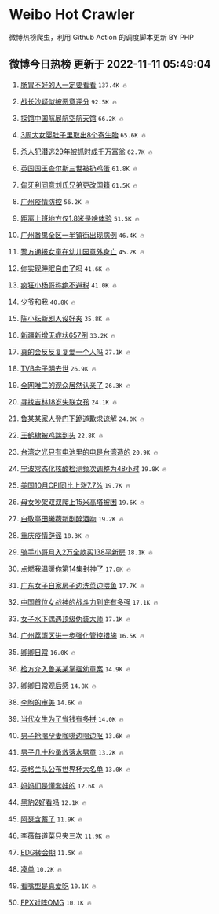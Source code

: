 # Weibo Hot Crawler 



微博热榜爬虫，利用 Github Action 的调度脚本更新 BY PHP 


## 微博今日热榜 更新于 2022-11-11 05:49:04 
1. [肠胃不好的人一定要看看](https://s.weibo.com/weibo?q=%23%E8%82%A0%E8%83%83%E4%B8%8D%E5%A5%BD%E7%9A%84%E4%BA%BA%E4%B8%80%E5%AE%9A%E8%A6%81%E7%9C%8B%E7%9C%8B%23&t=31&band_rank=1&Refer=top) `137.4K 🔥` 

1. [战长沙疑似被恶意评分](https://s.weibo.com/weibo?q=%23%E6%88%98%E9%95%BF%E6%B2%99%E7%96%91%E4%BC%BC%E8%A2%AB%E6%81%B6%E6%84%8F%E8%AF%84%E5%88%86%23&t=31&band_rank=2&Refer=top) `92.5K 🔥` 

1. [探馆中国航展航空航天馆](https://s.weibo.com/weibo?q=%23%E6%8E%A2%E9%A6%86%E4%B8%AD%E5%9B%BD%E8%88%AA%E5%B1%95%E8%88%AA%E7%A9%BA%E8%88%AA%E5%A4%A9%E9%A6%86%23&t=31&band_rank=3&Refer=top) `66.2K 🔥` 

1. [3周大女婴肚子里取出8个寄生胎](https://s.weibo.com/weibo?q=%233%E5%91%A8%E5%A4%A7%E5%A5%B3%E5%A9%B4%E8%82%9A%E5%AD%90%E9%87%8C%E5%8F%96%E5%87%BA8%E4%B8%AA%E5%AF%84%E7%94%9F%E8%83%8E%23&t=31&band_rank=4&Refer=top) `65.6K 🔥` 

1. [杀人犯潜逃29年被抓时成千万富翁](https://s.weibo.com/weibo?q=%23%E6%9D%80%E4%BA%BA%E7%8A%AF%E6%BD%9C%E9%80%8329%E5%B9%B4%E8%A2%AB%E6%8A%93%E6%97%B6%E6%88%90%E5%8D%83%E4%B8%87%E5%AF%8C%E7%BF%81%23&t=31&band_rank=5&Refer=top) `62.7K 🔥` 

1. [英国国王查尔斯三世被扔鸡蛋](https://s.weibo.com/weibo?q=%23%E8%8B%B1%E5%9B%BD%E5%9B%BD%E7%8E%8B%E6%9F%A5%E5%B0%94%E6%96%AF%E4%B8%89%E4%B8%96%E8%A2%AB%E6%89%94%E9%B8%A1%E8%9B%8B%23&t=31&band_rank=6&Refer=top) `61.8K 🔥` 

1. [匈牙利同意刘氏兄弟更改国籍](https://s.weibo.com/weibo?q=%23%E5%8C%88%E7%89%99%E5%88%A9%E5%90%8C%E6%84%8F%E5%88%98%E6%B0%8F%E5%85%84%E5%BC%9F%E6%9B%B4%E6%94%B9%E5%9B%BD%E7%B1%8D%23&t=31&band_rank=7&Refer=top) `61.5K 🔥` 

1. [广州疫情防控](https://s.weibo.com/weibo?q=%23%E5%B9%BF%E5%B7%9E%E7%96%AB%E6%83%85%E9%98%B2%E6%8E%A7%23&t=31&band_rank=8&Refer=top) `56.2K 🔥` 

1. [距离上班地方仅1.8米是啥体验](https://s.weibo.com/weibo?q=%23%E8%B7%9D%E7%A6%BB%E4%B8%8A%E7%8F%AD%E5%9C%B0%E6%96%B9%E4%BB%851.8%E7%B1%B3%E6%98%AF%E5%95%A5%E4%BD%93%E9%AA%8C%23&t=31&band_rank=9&Refer=top) `51.5K 🔥` 

1. [广州番禺全区一半镇街出现病例](https://s.weibo.com/weibo?q=%23%E5%B9%BF%E5%B7%9E%E7%95%AA%E7%A6%BA%E5%85%A8%E5%8C%BA%E4%B8%80%E5%8D%8A%E9%95%87%E8%A1%97%E5%87%BA%E7%8E%B0%E7%97%85%E4%BE%8B%23&t=31&band_rank=10&Refer=top) `46.4K 🔥` 

1. [警方通报女童在幼儿园意外身亡](https://s.weibo.com/weibo?q=%23%E8%AD%A6%E6%96%B9%E9%80%9A%E6%8A%A5%E5%A5%B3%E7%AB%A5%E5%9C%A8%E5%B9%BC%E5%84%BF%E5%9B%AD%E6%84%8F%E5%A4%96%E8%BA%AB%E4%BA%A1%23&t=31&band_rank=11&Refer=top) `45.2K 🔥` 

1. [你实现睡眠自由了吗](https://s.weibo.com/weibo?q=%23%E4%BD%A0%E5%AE%9E%E7%8E%B0%E7%9D%A1%E7%9C%A0%E8%87%AA%E7%94%B1%E4%BA%86%E5%90%97%23&t=31&band_rank=12&Refer=top) `41.6K 🔥` 

1. [疯狂小杨哥称绝不避税](https://s.weibo.com/weibo?q=%23%E7%96%AF%E7%8B%82%E5%B0%8F%E6%9D%A8%E5%93%A5%E7%A7%B0%E7%BB%9D%E4%B8%8D%E9%81%BF%E7%A8%8E%23&t=31&band_rank=13&Refer=top) `41.0K 🔥` 

1. [少爷和我](https://s.weibo.com/weibo?q=%23%E5%B0%91%E7%88%B7%E5%92%8C%E6%88%91%23&t=31&band_rank=14&Refer=top) `40.8K 🔥` 

1. [陈小纭新剧人设好夹](https://s.weibo.com/weibo?q=%23%E9%99%88%E5%B0%8F%E7%BA%AD%E6%96%B0%E5%89%A7%E4%BA%BA%E8%AE%BE%E5%A5%BD%E5%A4%B9%23&t=31&band_rank=15&Refer=top) `35.8K 🔥` 

1. [新疆新增无症状657例](https://s.weibo.com/weibo?q=%23%E6%96%B0%E7%96%86%E6%96%B0%E5%A2%9E%E6%97%A0%E7%97%87%E7%8A%B6657%E4%BE%8B%23&t=31&band_rank=16&Refer=top) `33.2K 🔥` 

1. [真的会反反复复爱一个人吗](https://s.weibo.com/weibo?q=%23%E7%9C%9F%E7%9A%84%E4%BC%9A%E5%8F%8D%E5%8F%8D%E5%A4%8D%E5%A4%8D%E7%88%B1%E4%B8%80%E4%B8%AA%E4%BA%BA%E5%90%97%23&t=31&band_rank=17&Refer=top) `27.1K 🔥` 

1. [TVB余子明去世](https://s.weibo.com/weibo?q=%23TVB%E4%BD%99%E5%AD%90%E6%98%8E%E5%8E%BB%E4%B8%96%23&t=31&band_rank=18&Refer=top) `26.9K 🔥` 

1. [全网唯二的观众居然认亲了](https://s.weibo.com/weibo?q=%23%E5%85%A8%E7%BD%91%E5%94%AF%E4%BA%8C%E7%9A%84%E8%A7%82%E4%BC%97%E5%B1%85%E7%84%B6%E8%AE%A4%E4%BA%B2%E4%BA%86%23&t=31&band_rank=19&Refer=top) `26.3K 🔥` 

1. [寻找吉林18岁失联女孩](https://s.weibo.com/weibo?q=%23%E5%AF%BB%E6%89%BE%E5%90%89%E6%9E%9718%E5%B2%81%E5%A4%B1%E8%81%94%E5%A5%B3%E5%AD%A9%23&t=31&band_rank=20&Refer=top) `24.1K 🔥` 

1. [鲁某某家人登门下跪道歉求谅解](https://s.weibo.com/weibo?q=%23%E9%B2%81%E6%9F%90%E6%9F%90%E5%AE%B6%E4%BA%BA%E7%99%BB%E9%97%A8%E4%B8%8B%E8%B7%AA%E9%81%93%E6%AD%89%E6%B1%82%E8%B0%85%E8%A7%A3%23&t=31&band_rank=21&Refer=top) `24.0K 🔥` 

1. [王鹤棣被鸡踹到头](https://s.weibo.com/weibo?q=%23%E7%8E%8B%E9%B9%A4%E6%A3%A3%E8%A2%AB%E9%B8%A1%E8%B8%B9%E5%88%B0%E5%A4%B4%23&t=31&band_rank=22&Refer=top) `22.8K 🔥` 

1. [台湾之光只有电池里的电是台湾造的](https://s.weibo.com/weibo?q=%23%E5%8F%B0%E6%B9%BE%E4%B9%8B%E5%85%89%E5%8F%AA%E6%9C%89%E7%94%B5%E6%B1%A0%E9%87%8C%E7%9A%84%E7%94%B5%E6%98%AF%E5%8F%B0%E6%B9%BE%E9%80%A0%E7%9A%84%23&t=31&band_rank=23&Refer=top) `20.9K 🔥` 

1. [宁波常态化核酸检测频次调整为48小时](https://s.weibo.com/weibo?q=%23%E5%AE%81%E6%B3%A2%E5%B8%B8%E6%80%81%E5%8C%96%E6%A0%B8%E9%85%B8%E6%A3%80%E6%B5%8B%E9%A2%91%E6%AC%A1%E8%B0%83%E6%95%B4%E4%B8%BA48%E5%B0%8F%E6%97%B6%23&t=31&band_rank=24&Refer=top) `19.8K 🔥` 

1. [美国10月CPI同比上涨7.7%](https://s.weibo.com/weibo?q=%23%E7%BE%8E%E5%9B%BD10%E6%9C%88CPI%E5%90%8C%E6%AF%94%E4%B8%8A%E6%B6%A87.7%25%23&t=31&band_rank=25&Refer=top) `19.7K 🔥` 

1. [母女吵架双双爬上15米高塔被困](https://s.weibo.com/weibo?q=%23%E6%AF%8D%E5%A5%B3%E5%90%B5%E6%9E%B6%E5%8F%8C%E5%8F%8C%E7%88%AC%E4%B8%8A15%E7%B1%B3%E9%AB%98%E5%A1%94%E8%A2%AB%E5%9B%B0%23&t=31&band_rank=26&Refer=top) `19.6K 🔥` 

1. [白敬亭田曦薇新剧醉酒吻](https://s.weibo.com/weibo?q=%23%E7%99%BD%E6%95%AC%E4%BA%AD%E7%94%B0%E6%9B%A6%E8%96%87%E6%96%B0%E5%89%A7%E9%86%89%E9%85%92%E5%90%BB%23&t=31&band_rank=27&Refer=top) `19.2K 🔥` 

1. [重庆疫情辟谣](https://s.weibo.com/weibo?q=%23%E9%87%8D%E5%BA%86%E7%96%AB%E6%83%85%E8%BE%9F%E8%B0%A3%23&t=31&band_rank=28&Refer=top) `18.3K 🔥` 

1. [骑手小哥月入2万全款买138平新房](https://s.weibo.com/weibo?q=%23%E9%AA%91%E6%89%8B%E5%B0%8F%E5%93%A5%E6%9C%88%E5%85%A52%E4%B8%87%E5%85%A8%E6%AC%BE%E4%B9%B0138%E5%B9%B3%E6%96%B0%E6%88%BF%23&t=31&band_rank=29&Refer=top) `18.1K 🔥` 

1. [点燃我温暖你第14集封神了](https://s.weibo.com/weibo?q=%23%E7%82%B9%E7%87%83%E6%88%91%E6%B8%A9%E6%9A%96%E4%BD%A0%E7%AC%AC14%E9%9B%86%E5%B0%81%E7%A5%9E%E4%BA%86%23&t=31&band_rank=30&Refer=top) `17.8K 🔥` 

1. [广东女子自家房子边洗菜边喂鱼](https://s.weibo.com/weibo?q=%23%E5%B9%BF%E4%B8%9C%E5%A5%B3%E5%AD%90%E8%87%AA%E5%AE%B6%E6%88%BF%E5%AD%90%E8%BE%B9%E6%B4%97%E8%8F%9C%E8%BE%B9%E5%96%82%E9%B1%BC%23&t=31&band_rank=31&Refer=top) `17.7K 🔥` 

1. [中国首位女战神的战斗力到底有多强](https://s.weibo.com/weibo?q=%23%E4%B8%AD%E5%9B%BD%E9%A6%96%E4%BD%8D%E5%A5%B3%E6%88%98%E7%A5%9E%E7%9A%84%E6%88%98%E6%96%97%E5%8A%9B%E5%88%B0%E5%BA%95%E6%9C%89%E5%A4%9A%E5%BC%BA%23&t=31&band_rank=32&Refer=top) `17.1K 🔥` 

1. [女子水下偶遇顶级伪装大师](https://s.weibo.com/weibo?q=%23%E5%A5%B3%E5%AD%90%E6%B0%B4%E4%B8%8B%E5%81%B6%E9%81%87%E9%A1%B6%E7%BA%A7%E4%BC%AA%E8%A3%85%E5%A4%A7%E5%B8%88%23&t=31&band_rank=33&Refer=top) `17.1K 🔥` 

1. [广州荔湾区进一步强化管控措施](https://s.weibo.com/weibo?q=%23%E5%B9%BF%E5%B7%9E%E8%8D%94%E6%B9%BE%E5%8C%BA%E8%BF%9B%E4%B8%80%E6%AD%A5%E5%BC%BA%E5%8C%96%E7%AE%A1%E6%8E%A7%E6%8E%AA%E6%96%BD%23&t=31&band_rank=34&Refer=top) `16.5K 🔥` 

1. [卿卿日常](https://s.weibo.com/weibo?q=%E5%8D%BF%E5%8D%BF%E6%97%A5%E5%B8%B8&t=31&band_rank=35&Refer=top) `16.0K 🔥` 

1. [检方介入鲁某某掌掴幼童案](https://s.weibo.com/weibo?q=%23%E6%A3%80%E6%96%B9%E4%BB%8B%E5%85%A5%E9%B2%81%E6%9F%90%E6%9F%90%E6%8E%8C%E6%8E%B4%E5%B9%BC%E7%AB%A5%E6%A1%88%23&t=31&band_rank=36&Refer=top) `14.9K 🔥` 

1. [卿卿日常观后感](https://s.weibo.com/weibo?q=%23%E5%8D%BF%E5%8D%BF%E6%97%A5%E5%B8%B8%E8%A7%82%E5%90%8E%E6%84%9F%23&t=31&band_rank=37&Refer=top) `14.8K 🔥` 

1. [李峋的审美](https://s.weibo.com/weibo?q=%23%E6%9D%8E%E5%B3%8B%E7%9A%84%E5%AE%A1%E7%BE%8E%23&t=31&band_rank=38&Refer=top) `14.6K 🔥` 

1. [当代女生为了省钱有多拼](https://s.weibo.com/weibo?q=%23%E5%BD%93%E4%BB%A3%E5%A5%B3%E7%94%9F%E4%B8%BA%E4%BA%86%E7%9C%81%E9%92%B1%E6%9C%89%E5%A4%9A%E6%8B%BC%23&t=31&band_rank=39&Refer=top) `14.0K 🔥` 

1. [男子抢喝孕妻咖啡边喝边呕](https://s.weibo.com/weibo?q=%23%E7%94%B7%E5%AD%90%E6%8A%A2%E5%96%9D%E5%AD%95%E5%A6%BB%E5%92%96%E5%95%A1%E8%BE%B9%E5%96%9D%E8%BE%B9%E5%91%95%23&t=31&band_rank=40&Refer=top) `13.6K 🔥` 

1. [男子几十秒勇救落水男童](https://s.weibo.com/weibo?q=%23%E7%94%B7%E5%AD%90%E5%87%A0%E5%8D%81%E7%A7%92%E5%8B%87%E6%95%91%E8%90%BD%E6%B0%B4%E7%94%B7%E7%AB%A5%23&t=31&band_rank=41&Refer=top) `13.2K 🔥` 

1. [英格兰队公布世界杯大名单](https://s.weibo.com/weibo?q=%23%E8%8B%B1%E6%A0%BC%E5%85%B0%E9%98%9F%E5%85%AC%E5%B8%83%E4%B8%96%E7%95%8C%E6%9D%AF%E5%A4%A7%E5%90%8D%E5%8D%95%23&t=31&band_rank=42&Refer=top) `13.0K 🔥` 

1. [妈妈们是懂套娃的](https://s.weibo.com/weibo?q=%23%E5%A6%88%E5%A6%88%E4%BB%AC%E6%98%AF%E6%87%82%E5%A5%97%E5%A8%83%E7%9A%84%23&t=31&band_rank=43&Refer=top) `12.6K 🔥` 

1. [黑豹2好看吗](https://s.weibo.com/weibo?q=%23%E9%BB%91%E8%B1%B92%E5%A5%BD%E7%9C%8B%E5%90%97%23&t=31&band_rank=44&Refer=top) `12.1K 🔥` 

1. [阿瑟含蓄了](https://s.weibo.com/weibo?q=%23%E9%98%BF%E7%91%9F%E5%90%AB%E8%93%84%E4%BA%86%23&t=31&band_rank=45&Refer=top) `11.9K 🔥` 

1. [李薇每道菜只夹三次](https://s.weibo.com/weibo?q=%23%E6%9D%8E%E8%96%87%E6%AF%8F%E9%81%93%E8%8F%9C%E5%8F%AA%E5%A4%B9%E4%B8%89%E6%AC%A1%23&t=31&band_rank=46&Refer=top) `11.9K 🔥` 

1. [EDG转会期](https://s.weibo.com/weibo?q=%23EDG%E8%BD%AC%E4%BC%9A%E6%9C%9F%23&t=31&band_rank=47&Refer=top) `11.5K 🔥` 

1. [凑单](https://s.weibo.com/weibo?q=%E5%87%91%E5%8D%95&t=31&band_rank=48&Refer=top) `10.2K 🔥` 

1. [看嘴型是真爱吃](https://s.weibo.com/weibo?q=%23%E7%9C%8B%E5%98%B4%E5%9E%8B%E6%98%AF%E7%9C%9F%E7%88%B1%E5%90%83%23&t=31&band_rank=49&Refer=top) `10.1K 🔥` 

1. [FPX对阵OMG](https://s.weibo.com/weibo?q=%23FPX%E5%AF%B9%E9%98%B5OMG%23&t=31&band_rank=50&Refer=top) `10.1K 🔥` 

